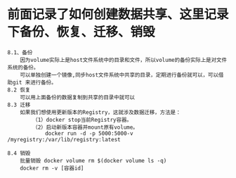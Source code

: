 # 前面记录了如何创建数据共享、这里记录下备份、恢复、迁移、销毁
    8.1、备份
        因为volume实际上是host文件系统中的目录和文件，所以volume的备份实际上是对文件系统的备份。
        可以单独创建一个镜像,同步host文件系统中共享的目录，定期进行备份就可以，可以借助git 来进行备份。
    8.2 恢复
        可以用上面备份的数据复制到共享的目录中就可以
    8.3 迁移
        如果我们想使用更新版本的Registry，这就涉及数据迁移，方法是：
            （1）docker stop当前Registry容器。
            （2）启动新版本容器并mount原有volume。
                docker run -d -p 5000:5000-v /myregistry:/var/lib/registry:latest  

    8.4 销毁
        批量销毁 docker volume rm $(docker volume ls -q)
        docker rm -v [容器id]